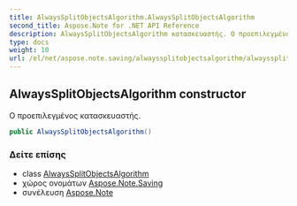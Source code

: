 ```yaml
---
title: AlwaysSplitObjectsAlgorithm.AlwaysSplitObjectsAlgorithm
second_title: Aspose.Note for .NET API Reference
description: AlwaysSplitObjectsAlgorithm κατασκευαστής. Ο προεπιλεγμένος κατασκευαστής.
type: docs
weight: 10
url: /el/net/aspose.note.saving/alwayssplitobjectsalgorithm/alwayssplitobjectsalgorithm/
---
```

## AlwaysSplitObjectsAlgorithm constructor

Ο προεπιλεγμένος κατασκευαστής.

```csharp
public AlwaysSplitObjectsAlgorithm()
```

### Δείτε επίσης

* class [AlwaysSplitObjectsAlgorithm](../)
* χώρος ονομάτων [Aspose.Note.Saving](../../alwayssplitobjectsalgorithm/)
* συνέλευση [Aspose.Note](../../../)


